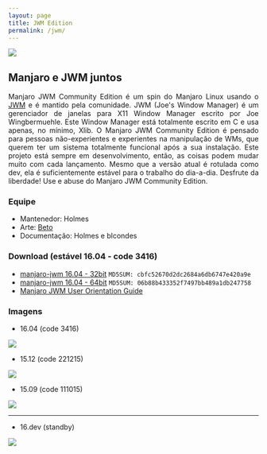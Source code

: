 ```yaml
---
layout: page
title: JWM Edition
permalink: /jwm/
---
```


<img src="http://www.auplod.com/u/opauld7e9a7.png">

## Manjaro e JWM juntos

<p style="text-align: justify;">Manjaro JWM Community Edition é um spin do Manjaro Linux usando o <a href="http://joewing.net/projects/jwm/index.shtml">JWM</a> e é mantido pela comunidade. JWM (Joe's Window Manager) é um gerenciador de janelas para X11 Window Manager escrito por Joe Wingbermuehle. 
Este Window Manager está totalmente escrito em C e usa apenas, no mínimo, Xlib. O Manjaro JWM Community Edition é pensado para pessoas não-experientes e experientes na manipulação de WMs, que querem ter um sistema totalmente funcional após a sua instalação. Este projeto está sempre em desenvolvimento, então, as coisas podem mudar muito com cada lançamento. Mesmo que a versão atual é rotulada como dev, ela é suficientemente estável para o trabalho do dia-a-dia. Desfrute da liberdade! Use e abuse do Manjaro JWM Community Edition.</p>

### Equipe

* Mantenedor: Holmes
* Arte: [Beto](https://github.com/fallenskillz)
* Documentação: Holmes e blcondes

### Download (estável 16.04 - code 3416)

* [manjaro-jwm 16.04 - 32bit](https://sourceforge.net/projects/holmeslinux/files/Manjaro%20JWM%2016.04/Code%203416/manjaro-jwm-community-16.04-i686-3416.iso/download) `MD5SUM: cbfc52670d2dc2684a6db6747e420a9e`
* [manjaro-jwm 16.04 - 64bit](https://sourceforge.net/projects/holmeslinux/files/Manjaro%20JWM%2016.04/Code%203416/manjaro-jwm-community-16.04-x86_64-3416.iso/download) `MD5SUM: 06b88b433352f7497bb489a1db247758`
* [Manjaro JWM User Orientation Guide](https://sourceforge.net/projects/holmeslinux/files/Documentation/User_Orientation_Guide-16.04.pdf/download)

### Imagens  

* 16.04 (code 3416)

<img src="http://i.imgur.com/1Xosxvr.png">

* 15.12 (code 221215)

<img src="http://i.imgur.com/aPmwW1p.png">

* 15.09 (code 111015)

<img src="http://i.imgur.com/CDwu3iE.png">

------

* 16.dev (standby)

<img src="http://www.auplod.com/u/laudpo7e893.png">

